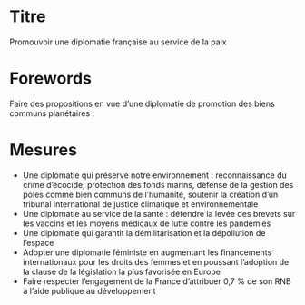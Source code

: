 # Titre

Promouvoir une diplomatie française au service de la paix

# Forewords

Faire des propositions en vue d’une diplomatie de promotion des biens communs planétaires : 

# Mesures

*  Une diplomatie qui préserve notre environnement : reconnaissance du crime d’écocide, protection des fonds marins, défense de la gestion des pôles comme bien communs de l’humanité, soutenir la création d’un tribunal international de justice climatique et environnementale
* Une diplomatie au service de la santé : défendre la levée des brevets sur les vaccins et les moyens médicaux de lutte contre les pandémies
* Une diplomatie qui garantit la démilitarisation et la dépollution de l’espace
* Adopter une diplomatie féministe en augmentant les financements internationaux pour les droits des femmes et en poussant l’adoption de la clause de la législation la plus favorisée en Europe
* Faire respecter l’engagement de la France d’attribuer 0,7 % de son RNB à l’aide publique au développement